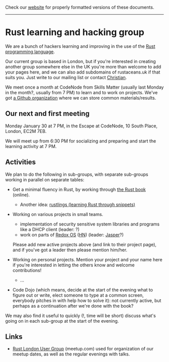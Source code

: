 Check our [website](http://rustaceans.uk/) for
properly formatted versions of these documents.

---

# Rust learning and hacking group

We are a bunch of hackers learning and improving in the use of the
[Rust programming language](https://www.rust-lang.org/).

Our current group is based in London, but if you're interested in
creating another group somewhere else in the UK you're more than
welcome to add your pages here, and we can also add subdomains of
rustaceans.uk if that suits you. Just write to our mailing list or
contact [Christian](users/Christian_Jaeger.md).

We meet once a month at CodeNode from Skills Matter (usually last
Monday in the month?, usually from 7 PM) to learn and to work on
projects. We've got [a Github organization](Github.md) where we can
store common materials/results.

## Our next and first meeting

Monday January 30 at 7 PM, in the Escape at CodeNode, 10 South Place, London, EC2M 7EB. 

We will meet up from 6:30 PM for socializing and preparing and start the learning activity at 7 PM.

## Activities

We plan to do the following in sub-groups, with separate sub-groups
working in parallel on separate tables:

* Get a minimal fluency in Rust, by working through [the Rust
  book](http://doc.rust-lang.org/book/) (online).
    * Another idea: [rustlings (learning Rust through snippets)](https://github.com/carols10cents/rustlings)

* Working on various projects in small teams. 

    * implementation of security sensitive system libraries and
      programs like a DHCP client (leader: ?)
    * work on parts of [Redox OS](http://www.redox-os.org/)
      ([HN](https://news.ycombinator.com/item?id=10295187)) (leader: [Jasper](users/Jasper_Wallace.md)?)

  Please add new active projects above (and link to their project
  page), and if you've got a leader then please mention him/her.

* Working on personal projects. Mention your project and your name
  here if you're interested in letting the others know and welcome
  contributions!

    * ...

* Code Dojo (which means, decide at the start of the evening what to
  figure out or write, elect someone to type at a common screen,
  everybody pitches in with help how to solve it): not currently
  active, but perhaps as a continuation after we're done with the
  book?

We may also find it useful to quickly (!, time will be short) discuss
what's going on in each sub-group at the start of the evening.


## Links

* [Rust London User
  Group](http://www.meetup.com/Rust-London-User-Group/) (meetup.com)
  used for organization of our meetup dates, as well as the regular
  evenings with talks.
